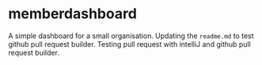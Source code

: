 # memberdashboard
A simple dashboard for a small organisation. 
Updating the `readme.md` to test github pull request builder.
Testing pull request with intelliJ and github pull request builder.
